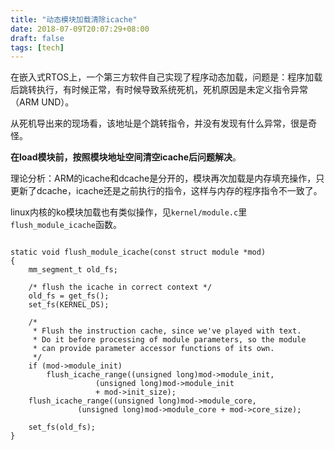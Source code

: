 ```yaml
---
title: "动态模块加载清除icache"
date: 2018-07-09T20:07:29+08:00
draft: false
tags: [tech]
---
```


在嵌入式RTOS上，一个第三方软件自己实现了程序动态加载，问题是：程序加载后跳转执行，有时候正常，有时候导致系统死机，死机原因是未定义指令异常（ARM UND）。

<!--more-->

从死机导出来的现场看，该地址是个跳转指令，并没有发现有什么异常，很是奇怪。

**在load模块前，按照模块地址空间清空icache后问题解决**。

理论分析：ARM的icache和dcache是分开的，模块再次加载是内存填充操作，只更新了dcache，icache还是之前执行的指令，这样与内存的程序指令不一致了。

linux内核的ko模块加载也有类似操作，见`kernel/module.c`里`flush_module_icache`函数。

```

static void flush_module_icache(const struct module *mod)
{
	mm_segment_t old_fs;

	/* flush the icache in correct context */
	old_fs = get_fs();
	set_fs(KERNEL_DS);

	/*
	 * Flush the instruction cache, since we've played with text.
	 * Do it before processing of module parameters, so the module
	 * can provide parameter accessor functions of its own.
	 */
	if (mod->module_init)
		flush_icache_range((unsigned long)mod->module_init,
				   (unsigned long)mod->module_init
				   + mod->init_size);
	flush_icache_range((unsigned long)mod->module_core,
			   (unsigned long)mod->module_core + mod->core_size);

	set_fs(old_fs);
}

```



